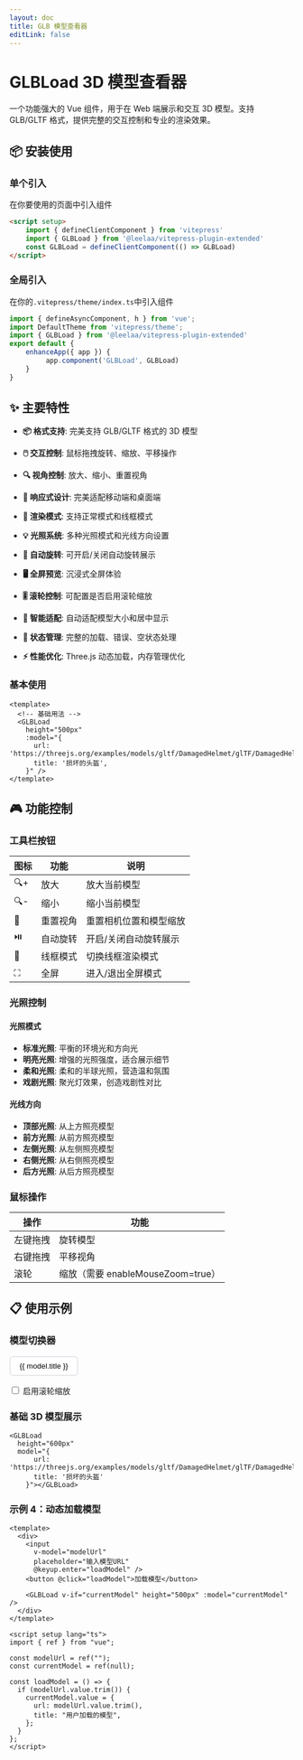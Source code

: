 ```yaml
---
layout: doc
title: GLB 模型查看器
editLink: false
---
```


<script setup>
import { ref } from 'vue'

const models = [
  {
    url: 'https://threejs.org/examples/models/gltf/DamagedHelmet/glTF/DamagedHelmet.gltf',
    title: '损坏的头盔'
  },
  {
    url: 'https://raw.githubusercontent.com/KhronosGroup/glTF-Sample-Models/master/2.0/Duck/glTF/Duck.gltf',
    title: '橡皮鸭'
  },
  {
    url: 'https://raw.githubusercontent.com/KhronosGroup/glTF-Sample-Models/master/2.0/Avocado/glTF/Avocado.gltf',
    title: '牛油果'
  }
]

const currentModel = ref(models[0])
const enableZoom = ref(false)
</script>

# GLBLoad 3D 模型查看器

一个功能强大的 Vue 组件，用于在 Web 端展示和交互 3D 模型。支持 GLB/GLTF 格式，提供完整的交互控制和专业的渲染效果。

## 📦 安装使用


### 单个引入
在你要使用的页面中引入组件
``` md
<script setup>
    import { defineClientComponent } from 'vitepress'
    import { GLBLoad } from '@leelaa/vitepress-plugin-extended'
    const GLBLoad = defineClientComponent(() => GLBLoad)
</script>
```

### 全局引入
在你的`.vitepress/theme/index.ts`中引入组件
``` js
import { defineAsyncComponent, h } from 'vue';
import DefaultTheme from 'vitepress/theme';
import { GLBLoad } from '@leelaa/vitepress-plugin-extended'
export default {
    enhanceApp({ app }) {
         app.component('GLBLoad', GLBLoad)
    }
}
```

## ✨ 主要特性

- **📦 格式支持**: 完美支持 GLB/GLTF 格式的 3D 模型
- **🖱️ 交互控制**: 鼠标拖拽旋转、缩放、平移操作
- **🔍 视角控制**: 放大、缩小、重置视角
- **📱 响应式设计**: 完美适配移动端和桌面端
- **🎨 渲染模式**: 支持正常模式和线框模式
- **💡 光照系统**: 多种光照模式和光线方向设置

- **🔄 自动旋转**: 可开启/关闭自动旋转展示
- **🖥️ 全屏预览**: 沉浸式全屏体验
- **🎚️ 滚轮控制**: 可配置是否启用滚轮缩放
- **📐 智能适配**: 自动适配模型大小和居中显示
- **🔧 状态管理**: 完整的加载、错误、空状态处理
- **⚡ 性能优化**: Three.js 动态加载，内存管理优化

### 基本使用

```vue
<template>
  <!-- 基础用法 -->
  <GLBLoad
    height="500px"
    :model="{
      url: 'https://threejs.org/examples/models/gltf/DamagedHelmet/glTF/DamagedHelmet.gltf',
      title: '损坏的头盔',
    }" />
</template>
```

<GLBLoad
    height="500px"
    :model=" {url: 'https://threejs.org/examples/models/gltf/DamagedHelmet/glTF/DamagedHelmet.gltf',title: '损坏的头盔'}"
  />

## 🎮 功能控制

### 工具栏按钮

| 图标 | 功能     | 说明                   |
| ---- | -------- | ---------------------- |
| 🔍+  | 放大     | 放大当前模型           |
| 🔍-  | 缩小     | 缩小当前模型           |
| 🔄   | 重置视角 | 重置相机位置和模型缩放 |
| ⏯️   | 自动旋转 | 开启/关闭自动旋转展示  |
| 📐   | 线框模式 | 切换线框渲染模式       |
| ⛶    | 全屏     | 进入/退出全屏模式      |

### 光照控制

#### 光照模式

- **标准光照**: 平衡的环境光和方向光
- **明亮光照**: 增强的光照强度，适合展示细节
- **柔和光照**: 柔和的半球光照，营造温和氛围
- **戏剧光照**: 聚光灯效果，创造戏剧性对比

#### 光线方向

- **顶部光照**: 从上方照亮模型
- **前方光照**: 从前方照亮模型
- **左侧光照**: 从左侧照亮模型
- **右侧光照**: 从右侧照亮模型
- **后方光照**: 从后方照亮模型

### 鼠标操作

| 操作     | 功能                              |
| -------- | --------------------------------- |
| 左键拖拽 | 旋转模型                          |
| 右键拖拽 | 平移视角                          |
| 滚轮     | 缩放（需要 enableMouseZoom=true） |

## 📋 使用示例

### 模型切换器

<div class="model-selector">
    <button
    v-for="model in models"
    :key="model.url"
    @click="currentModel = model"
    :class="{ active: currentModel === model }"
    >
    {{ model.title }}
    </button>
</div>

<GLBLoad
    height="600px"
    :model="currentModel"
    :enableMouseZoom="enableZoom"
/>
<label>
<input type="checkbox" v-model="enableZoom">
启用滚轮缩放
</label>

### 基础 3D 模型展示

```vue
<GLBLoad
  height="600px"
  model="{
      url: 'https://threejs.org/examples/models/gltf/DamagedHelmet/glTF/DamagedHelmet.gltf',
      title: '损坏的头盔'
    }"></GLBLoad>
```

<style scoped>
.model-selector {
  display: flex;
  gap: 8px;
  margin-top: 16px;
  margin-bottom: 16px;
}

.model-selector button {
  padding: 8px 16px;
  border: 2px solid #e5e7eb;
  background: white;
  border-radius: 6px;
  cursor: pointer;
  transition: all 0.2s;
}

.model-selector button:hover {
  border-color: #3b82f6;
}

.model-selector button.active {
  background: #3b82f6;
  color: white;
  border-color: #3b82f6;
}
</style>

### 示例 4：动态加载模型

```vue
<template>
  <div>
    <input
      v-model="modelUrl"
      placeholder="输入模型URL"
      @keyup.enter="loadModel" />
    <button @click="loadModel">加载模型</button>

    <GLBLoad v-if="currentModel" height="500px" :model="currentModel" />
  </div>
</template>

<script setup lang="ts">
import { ref } from "vue";

const modelUrl = ref("");
const currentModel = ref(null);

const loadModel = () => {
  if (modelUrl.value.trim()) {
    currentModel.value = {
      url: modelUrl.value.trim(),
      title: "用户加载的模型",
    };
  }
};
</script>
```
